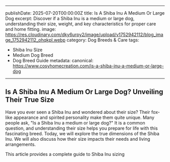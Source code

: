 
---
publishDate: 2025-07-20T00:00:00Z
title: Is A Shiba Inu A Medium Or Large Dog
excerpt: Discover if a Shiba Inu is a medium or large dog, understanding their size, weight, and key characteristics for proper care and home fitting.
image: https://res.cloudinary.com/dky6urpy2/image/upload/v1752942112/blog_image_1752942112_ohqkpl.webp
category: Dog Breeds & Care
tags:
  - Shiba Inu Size
  - Medium Dog Breed
  - Dog Breed Guide
metadata:
  canonical: https://www.cosyhomecreation.com/is-a-shiba-inu-a-medium-or-large-dog
---

## Is A Shiba Inu A Medium Or Large Dog? Unveiling Their True Size

Have you ever seen a Shiba Inu and wondered about their size? Their fox-like appearance and spirited personality make them quite unique. Many people ask, "Is a Shiba Inu a medium or large dog?" It is a common question, and understanding their size helps you prepare for life with this fascinating breed. Today, we will explore the true dimensions of the Shiba Inu. We will also discuss how their size impacts their needs and living arrangements.

This article provides a complete guide to Shiba Inu sizing